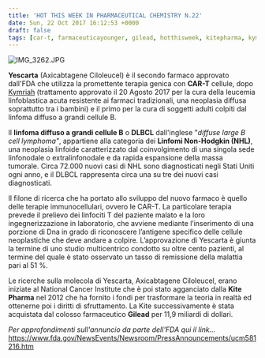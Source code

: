 ```yaml
---
title: 'HOT THIS WEEK IN PHARMACEUTICAL CHEMISTRY N.22'
date: Sun, 22 Oct 2017 16:12:53 +0000
draft: false
tags: [car-t, farmaceuticayounger, gilead, hotthisweek, kitepharma, kymriah, linfoma, yescarta]
---
```


![IMG_3262.JPG](/img/hot-this-week-in-pharmaceutical-chemistry-n-22.md/img_3262.jpg?w=332)

**Yescarta** (Axicabtagene Ciloleucel) è il secondo farmaco approvato dall'FDA che utilizza la promettente terapia genica con **CAR-T** cellule, dopo [Kymriah](https://silviavernotico.wordpress.com/2017/09/20/la-rivoluzione-delle-cellule-car-t-nellimmuno-oncologia/) (trattamento approvato il 20 Agosto 2017 per la cura della leucemia linfoblastica acuta resistente ai farmaci tradizionali, una neoplasia diffusa soprattutto tra i bambini) e il primo per la cura di soggetti adulti colpiti dal linfoma diffuso a grandi cellule B.

Il **linfoma diffuso a grandi cellule B** o **DLBCL** dall'inglese "_diffuse large B cell lymphoma"_, appartiene alla categoria dei **Linfomi Non-Hodgkin (NHL)**, una neoplasia linfoide caratterizzato dal coinvolgimento di una singola sede linfonodale o extralinfonodale e da rapida espansione della massa tumorale. Circa 72.000 nuovi casi di NHL sono diagnosticati negli Stati Uniti ogni anno, e il DLBCL rappresenta circa una su tre dei nuovi casi diagnosticati.

Il filone di ricerca che ha portato allo sviluppo del nuovo farmaco è quello delle terapie immunocellulari, ovvero le CAR-T. La particolare terapia prevede il prelievo dei linfociti T del paziente malato e la loro ingegnerizzazione in laboratorio, che avviene mediante l’inserimento di una porzione di Dna in grado di riconoscere l’antigene specifico delle cellule neoplastiche che deve andare a colpire. L’approvazione di Yescarta è giunta la termine di uno studio multicentrico condotto su oltre cento pazienti, al termine del quale è stato osservato un tasso di remissione della malattia pari al 51 %.

Le ricerche sulla molecola di Yescarta, Axicabtagene Ciloleucel, erano iniziate al National Cancer Institute che è poi stato agganciato dalla **Kite Pharma** nel 2012 che ha fornito i fondi per trasformare la teoria in realtà ed ottenerne poi i diritti di sfruttamento. La Kite successivamente è stata acquistata dal colosso farmaceutico **Gilead** per 11,9 miliardi di dollari.

_Per approfondimenti sull'annuncio da parte dell'FDA qui il link..._ https://www.fda.gov/NewsEvents/Newsroom/PressAnnouncements/ucm581216.htm